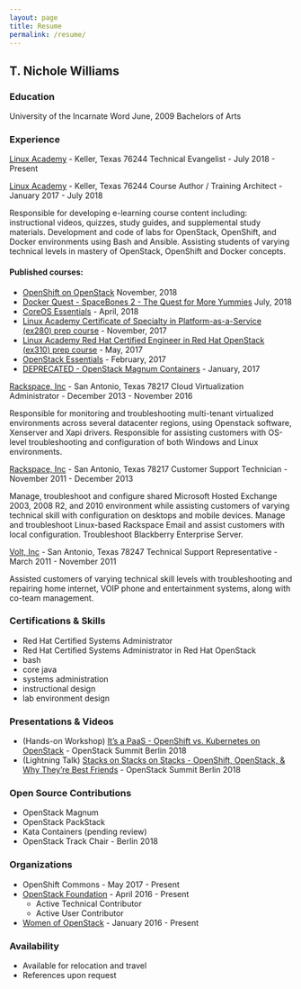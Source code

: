 ```yaml
---
layout: page
title: Resume
permalink: /resume/
---
```


## T. Nichole Williams

### Education

University of the Incarnate Word
June, 2009 Bachelors of Arts

### Experience

[Linux Academy][la-main] - Keller, Texas 76244
Technical Evangelist - July 2018 - Present


[Linux Academy][la-main] - Keller, Texas 76244
Course Author / Training Architect - January 2017 - July 2018

Responsible for developing e-learning course content including: instructional videos, quizzes, study guides, and supplemental study materials. Development and code of labs for OpenStack, OpenShift, and Docker environments using Bash and Ansible. Assisting students of varying technical levels in mastery of OpenStack, OpenShift and Docker concepts.

#### Published courses:

- [OpenShift on OpenStack][ooo123] November, 2018
- [Docker Quest - SpaceBones 2 - The Quest for More Yummies][docker] July, 2018
- [CoreOS Essentials][coreos] - April, 2018
- [Linux Academy Certificate of Specialty in Platform-as-a-Service (ex280) prep course][ex280] - November, 2017
- [Linux Academy Red Hat Certified Engineer in Red Hat OpenStack (ex310) prep course][ex310] - May, 2017
- [OpenStack Essentials][osessentials] - February, 2017
- [DEPRECATED - OpenStack Magnum Containers][magnum] - January, 2017

[Rackspace, Inc][rax] - San Antonio, Texas 78217
Cloud Virtualization Administrator - December 2013 - November 2016

Responsible for monitoring and troubleshooting multi-tenant virtualized environments across several datacenter regions, using Openstack software, Xenserver and Xapi drivers. Responsible for assisting customers with OS-level troubleshooting and configuration of both Windows and Linux environments.

[Rackspace, Inc][rax] - San Antonio, Texas 78217
Customer Support Technician - November 2011 - December 2013

Manage, troubleshoot and configure shared Microsoft Hosted Exchange 2003, 2008 R2, and 2010 environment while assisting customers of varying technical skill with configuration on desktops and mobile devices. Manage and troubleshoot Linux-based Rackspace Email and assist customers with local configuration. Troubleshoot Blackberry Enterprise Server.


[Volt, Inc][volt] - San Antonio, Texas 78247
Technical Support Representative - March 2011 - November 2011

Assisted customers of varying technical skill levels with troubleshooting and repairing
home internet, VOIP phone and entertainment systems, along with co-team management.

### Certifications & Skills

- Red Hat Certified Systems Administrator
- Red Hat Certified Systems Administrator in Red Hat OpenStack
- bash
- core java
- systems administration
- instructional design
- lab environment design

### Presentations & Videos

- (Hands-on Workshop) [It’s a PaaS - OpenShift vs. Kubernetes on OpenStack][issapass] - OpenStack Summit Berlin 2018
- (Lightning Talk) [Stacks on Stacks on Stacks - OpenShift, OpenStack, & Why They’re Best Friends][staxonstax] - OpenStack Summit Berlin 2018


### Open Source Contributions

- OpenStack Magnum
- OpenStack PackStack
- Kata Containers (pending review)
- OpenStack Track Chair - Berlin 2018

### Organizations

- OpenShift Commons - May 2017 - Present
- [OpenStack Foundation][profile] - April 2016 - Present
	- Active Technical Contributor
	- Active User Contributor
- [Women of OpenStack][woo] - January 2016 - Present

### Availability

- Available for relocation and travel
- References upon request

[woo]: https://wiki.openstack.org/wiki/Women_of_OpenStack
[la-main]: https://linuxacademy.com
[rax]: https://rackspace.com
[volt]: #
[osessentials]: https://linuxacademy.com/openstack/training/course/name/openstack-essentials
[ex310]: https://linuxacademy.com/openstack/training/course/name/rhel-rhce-openstack
[ex280]: https://linuxacademy.com/linux/training/course/name/linux-academy-redhat-certificate-of-expertise-in-platform-as-a-service-exam-ex280-prep-course
[coreos]: https://linuxacademy.com/linux/training/course/name/coreos-essentials
[magnum]: https://linuxacademy.com/openstack/training/course/name/openstack-magnum-containers
[docker]: #
[ooo123]: https://linuxacademy.com/cp/modules/view/id/246
[issapass]: https://www.openstack.org/summit/berlin-2018/summit-schedule/events/22003/its-a-paas-openshift-vs-kubernetes-on-openstack
[staxonstax]: https://www.openstack.org/summit/berlin-2018/summit-schedule/events/22041/stacks-on-stacks-on-stacks-openstack-openshift-and-why-theyre-best-friends
[profile]: https://www.openstack.org/community/members/profile/59069/treva-williams
